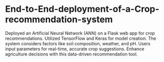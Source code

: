 # End-to-End-deployment-of-a-Crop-recommendation-system
Deployed an Artificial Neural Network (ANN) on a Flask web app for crop recommendations. Utilized TensorFlow and Keras for model creation. The system considers factors like soil composition, weather, and pH. Users input parameters for real-time, accurate crop suggestions. Enhance agriculture decisions with this data-driven recommendation tool.
